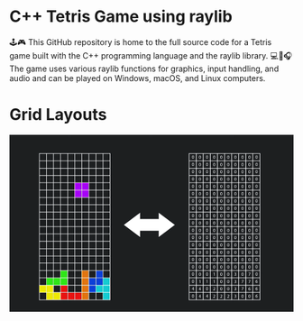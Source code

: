 # C++ Tetris Game using raylib

🕹️🎮 This GitHub repository is home to the full source code for a Tetris game built with the C++ programming language and the raylib library. 💻🎨🎧 The game uses various raylib functions for graphics, input handling, and audio and can be played on Windows, macOS, and Linux computers. 


# Grid Layouts

<p align="center">
  <img src="preview.jpg" alt="" width="960">
</p>
